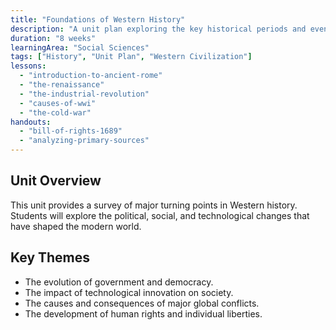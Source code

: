 ```yaml
---
title: "Foundations of Western History"
description: "A unit plan exploring the key historical periods and events that shaped Western civilization, from Ancient Rome to the World Wars."
duration: "8 weeks"
learningArea: "Social Sciences"
tags: ["History", "Unit Plan", "Western Civilization"]
lessons:
  - "introduction-to-ancient-rome"
  - "the-renaissance"
  - "the-industrial-revolution"
  - "causes-of-wwi"
  - "the-cold-war"
handouts:
  - "bill-of-rights-1689"
  - "analyzing-primary-sources"
---
```


## Unit Overview
This unit provides a survey of major turning points in Western history. Students will explore the political, social, and technological changes that have shaped the modern world.

## Key Themes
-   The evolution of government and democracy.
-   The impact of technological innovation on society.
-   The causes and consequences of major global conflicts.
-   The development of human rights and individual liberties.
